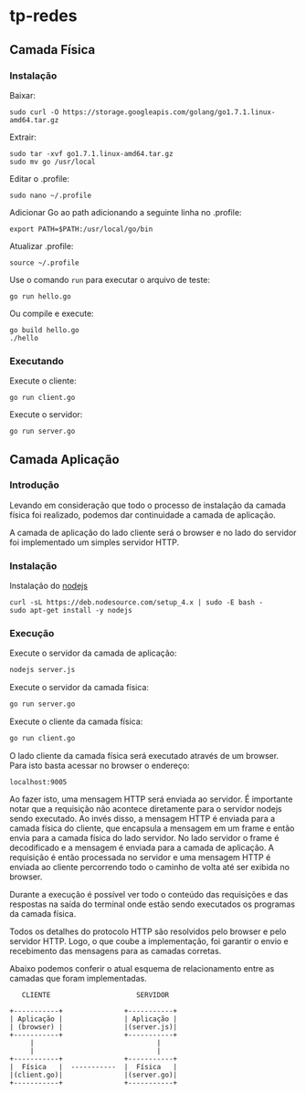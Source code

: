 # tp-redes

## Camada Física

### Instalação

Baixar:

```
sudo curl -O https://storage.googleapis.com/golang/go1.7.1.linux-amd64.tar.gz
```

Extrair:

```
sudo tar -xvf go1.7.1.linux-amd64.tar.gz
sudo mv go /usr/local
```

Editar o .profile:

```
sudo nano ~/.profile
```

Adicionar Go ao path adicionando a seguinte linha no .profile:

```
export PATH=$PATH:/usr/local/go/bin
```

Atualizar .profile:

```
source ~/.profile
```

Use o comando `run` para executar o arquivo de teste:

```
go run hello.go
```

Ou compile e execute:

```
go build hello.go
./hello
```

### Executando

Execute o cliente:
```
go run client.go
```

Execute o servidor:
```
go run server.go
```


## Camada Aplicação

### Introdução

Levando em consideração que todo o processo de instalação da camada física foi realizado, podemos dar continuidade a camada de aplicação.

A camada de aplicação do lado cliente será o browser e no lado do servidor foi implementado um simples servidor HTTP. 

### Instalação

Instalação do [nodejs](nodejs.org)

```
curl -sL https://deb.nodesource.com/setup_4.x | sudo -E bash -
sudo apt-get install -y nodejs
```

### Execução

Execute o servidor da camada de aplicação:
```bash
nodejs server.js
```

Execute o servidor da camada física:
```bash
go run server.go
```

Execute o cliente da camada física:
```bash
go run client.go
```

O lado cliente da camada física será executado através de um browser. Para isto basta acessar no browser o endereço:

```
localhost:9005
```

Ao fazer isto, uma mensagem HTTP será enviada ao servidor. É importante notar que a requisição não acontece diretamente para o servidor nodejs sendo executado. Ao invés disso, a mensagem HTTP é enviada para a camada física do cliente, que encapsula a mensagem em um frame e então envia para a camada física do lado servidor. No lado servidor o frame é decodificado e a mensagem é enviada para a camada de aplicação. A requisição é então processada no servidor e uma mensagem HTTP é enviada ao cliente percorrendo todo o caminho de volta até ser exibida no browser.

Durante a execução é possível ver todo o conteúdo das requisições e das respostas na saída do terminal onde estão sendo executados os programas da camada física.

Todos os detalhes do protocolo HTTP são resolvidos pelo browser e pelo servidor HTTP.  Logo, o que coube a implementação, foi garantir o envio e recebimento das mensagens para as camadas corretas.

Abaixo podemos conferir o atual esquema de relacionamento entre as camadas que foram implementadas.

```
   CLIENTE					   SERVIDOR

+-----------+				+-----------+
| Aplicação |				| Aplicação |
| (browser) |				|(server.js)|
+-----------+				+-----------+
	 |								|
	 |								|
+-----------+				+-----------+
|  Física   |  -----------	|  Física   |
|(client.go)|				|(server.go)|
+-----------+				+-----------+
```
